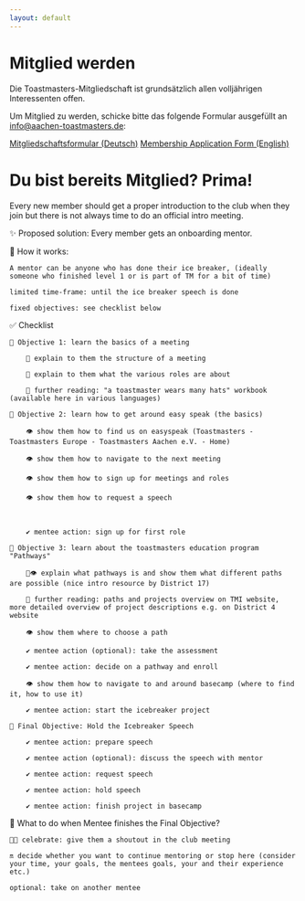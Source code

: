 ```yaml
---
layout: default
---
```


# Mitglied werden

Die Toastmasters-Mitgliedschaft ist grundsätzlich allen volljährigen Interessenten offen.

Um Mitglied zu werden, schicke bitte das folgende Formular ausgefüllt an info@aachen-toastmasters.de:

<p class="btn-flex">
    <a class="button-centered" href="downloads/tmac_membership_form_de.pdf" download="tmac_membership_form_de.pdf" >Mitgliedschaftsformular (Deutsch)</a>
    <a class="button-centered" href="downloads/tmac_membership_form_en.pdf" download="tmac_membership_form_en.pdf" >Membership Application Form (English)</a>
</p>



# Du bist bereits Mitglied? Prima! 

Every new member should get a proper introduction to the club when they join but there is not always time to do an official intro meeting.

✨ Proposed solution: Every member gets an onboarding mentor.

📑 How it works:

    A mentor can be anyone who has done their ice breaker, (ideally someone who finished level 1 or is part of TM for a bit of time)

    limited time-frame: until the ice breaker speech is done

    fixed objectives: see checklist below

✅ Checklist

    🎯 Objective 1: learn the basics of a meeting

        💬 explain to them the structure of a meeting

        💬 explain to them what the various roles are about 

        📖 further reading: "a toastmaster wears many hats" workbook (available here in various languages)

    🎯 Objective 2: learn how to get around easy speak (the basics)

        👁️ show them how to find us on easyspeak (Toastmasters - Toastmasters Europe - Toastmasters Aachen e.V. - Home)

        👁️ show them how to navigate to the next meeting

        👁️ show them how to sign up for meetings and roles

        👁️ show them how to request a speech 

         

        ✔️ mentee action: sign up for first role

    🎯 Objective 3: learn about the toastmasters education program "Pathways"

        💬👁️ explain what pathways is and show them what different paths are possible (nice intro resource by District 17)

        📖 further reading: paths and projects overview on TMI website, more detailed overview of project descriptions e.g. on District 4 website

        👁️ show them where to choose a path

        ✔️ mentee action (optional): take the assessment

        ✔️ mentee action: decide on a pathway and enroll

        👁️ show them how to navigate to and around basecamp (where to find it, how to use it)

        ✔️ mentee action: start the icebreaker project

    🎯 Final Objective: Hold the Icebreaker Speech

        ✔️ mentee action: prepare speech

        ✔️ mentee action (optional): discuss the speech with mentor

        ✔️ mentee action: request speech

        ✔️ mentee action: hold speech

        ✔️ mentee action: finish project in basecamp

🏁 What to do when Mentee finishes the Final Objective?

    🎉🥳 celebrate: give them a shoutout in the club meeting

    🔛 decide whether you want to continue mentoring or stop here (consider your time, your goals, the mentees goals, your and their experience etc.)

    optional: take on another mentee
